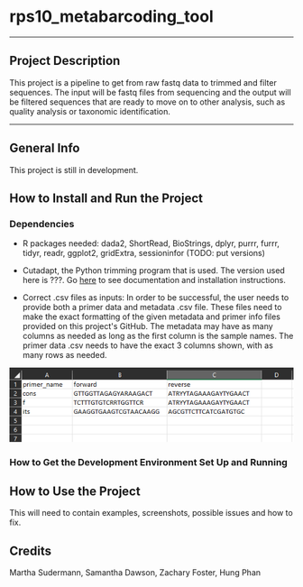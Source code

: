 # rps10_metabarcoding_tool
***

## Project Description

This project is a pipeline to get from raw fastq data to trimmed and filter sequences. The input will be fastq files from sequencing and the output will be filtered sequences that are ready to move on to other analysis, such as quality analysis or taxonomic identification. 

***

## General Info

This project is still in development.

## How to Install and Run the Project 

### Dependencies 

* R packages needed: dada2, ShortRead, BioStrings, dplyr, purrr, furrr, tidyr, readr, ggplot2, gridExtra, sessioninfor (TODO: put versions)

* Cutadapt, the Python trimming program that is used. The version used here is ???. Go [here](https://cutadapt.readthedocs.io/en/stable/) to see documentation and installation instructions.

* Correct .csv files as inputs: In order to be successful, the user needs to provide both a primer data and metadata .csv file. These files need to make the exact formatting of the given metadata and primer info files provided on this project's GitHub. The metadata may have as many columns as needed as long as the first column is the sample names. The primer data .csv needs to have the exact 3 columns shown, with as many rows as needed. 

<center>

![Primer Information CSV Example - names, forward, and reverse primers - all in their own columns. Column names need to match.](screen_shots/primer_example.png)

</center>

### How to Get the Development Environment Set Up and Running

## How to Use the Project

This will need to contain examples, screenshots, possible issues and how to fix. 

## Credits 
Martha Sudermann, Samantha Dawson, Zachary Foster, Hung Phan


